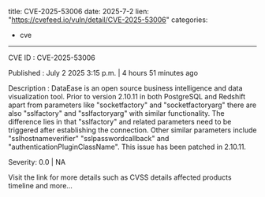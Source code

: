  
title: CVE-2025-53006
date: 2025-7-2
lien: "https://cvefeed.io/vuln/detail/CVE-2025-53006"
categories:
  - cve
---

CVE ID : CVE-2025-53006

Published :  July 2
2025
3:15 p.m. | 4 hours
51 minutes ago

Description : DataEase is an open source business intelligence and data visualization tool. Prior to version 2.10.11
in both PostgreSQL and Redshift
apart from parameters like "socketfactory" and "socketfactoryarg"
there are also "sslfactory" and "sslfactoryarg" with similar functionality. The difference lies in that "sslfactory" and related parameters need to be triggered after establishing the connection. Other similar parameters include "sslhostnameverifier"
"sslpasswordcallback"
and "authenticationPluginClassName". This issue has been patched in 2.10.11.

Severity: 0.0 | NA

Visit the link for more details
such as CVSS details
affected products
timeline
and more...
